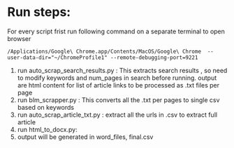 # Run steps:
For every script frist run following command on a separate terminal to open browser

```/Applications/Google\ Chrome.app/Contents/MacOS/Google\ Chrome  --user-data-dir="~/ChromeProfile1" --remote-debugging-port=9221```

1. run auto_scrap_search_results.py : This extracts search results , so need to modify keywords and num_pages in search before running. output are html content for list of article links to be processed as .txt files per page
2. run blm_scrapper.py : This converts all the .txt per pages to single csv based on keywords
3. run auto_scrap_article_txt.py : extract all the urls in .csv to extract full article 
4. run html_to_docx.py:
5. output will be generated in word_files, final.csv
